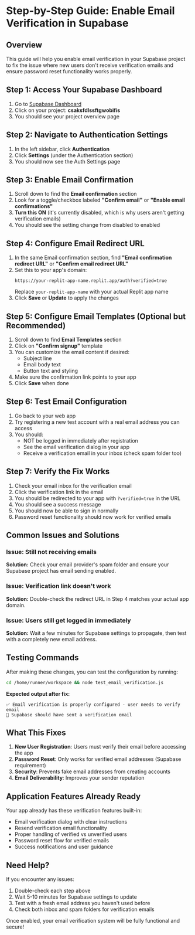 # Step-by-Step Guide: Enable Email Verification in Supabase

## Overview
This guide will help you enable email verification in your Supabase project to fix the issue where new users don't receive verification emails and ensure password reset functionality works properly.

## Step 1: Access Your Supabase Dashboard

1. Go to [Supabase Dashboard](https://supabase.com/dashboard/projects)
2. Click on your project: **csaksfdlssftgwobifis**
3. You should see your project overview page

## Step 2: Navigate to Authentication Settings

1. In the left sidebar, click **Authentication**
2. Click **Settings** (under the Authentication section)
3. You should now see the Auth Settings page

## Step 3: Enable Email Confirmation

1. Scroll down to find the **Email confirmation** section
2. Look for a toggle/checkbox labeled **"Confirm email"** or **"Enable email confirmations"**
3. **Turn this ON** (it's currently disabled, which is why users aren't getting verification emails)
4. You should see the setting change from disabled to enabled

## Step 4: Configure Email Redirect URL

1. In the same Email confirmation section, find **"Email confirmation redirect URL"** or **"Confirm email redirect URL"**
2. Set this to your app's domain:
   ```
   https://your-replit-app-name.replit.app/auth?verified=true
   ```
   Replace `your-replit-app-name` with your actual Replit app name
3. Click **Save** or **Update** to apply the changes

## Step 5: Configure Email Templates (Optional but Recommended)

1. Scroll down to find **Email Templates** section
2. Click on **"Confirm signup"** template
3. You can customize the email content if desired:
   - Subject line
   - Email body text
   - Button text and styling
4. Make sure the confirmation link points to your app
5. Click **Save** when done

## Step 6: Test Email Configuration

1. Go back to your web app
2. Try registering a new test account with a real email address you can access
3. You should:
   - NOT be logged in immediately after registration
   - See the email verification dialog in your app
   - Receive a verification email in your inbox (check spam folder too)

## Step 7: Verify the Fix Works

1. Check your email inbox for the verification email
2. Click the verification link in the email
3. You should be redirected to your app with `?verified=true` in the URL
4. You should see a success message
5. You should now be able to sign in normally
6. Password reset functionality should now work for verified emails

## Common Issues and Solutions

### Issue: Still not receiving emails
**Solution:** Check your email provider's spam folder and ensure your Supabase project has email sending enabled.

### Issue: Verification link doesn't work
**Solution:** Double-check the redirect URL in Step 4 matches your actual app domain.

### Issue: Users still get logged in immediately
**Solution:** Wait a few minutes for Supabase settings to propagate, then test with a completely new email address.

## Testing Commands

After making these changes, you can test the configuration by running:

```bash
cd /home/runner/workspace && node test_email_verification.js
```

**Expected output after fix:**
```
✅ Email verification is properly configured - user needs to verify email
📩 Supabase should have sent a verification email
```

## What This Fixes

1. **New User Registration**: Users must verify their email before accessing the app
2. **Password Reset**: Only works for verified email addresses (Supabase requirement)
3. **Security**: Prevents fake email addresses from creating accounts
4. **Email Deliverability**: Improves your sender reputation

## Application Features Already Ready

Your app already has these verification features built-in:
- Email verification dialog with clear instructions
- Resend verification email functionality
- Proper handling of verified vs unverified users
- Password reset flow for verified emails
- Success notifications and user guidance

## Need Help?

If you encounter any issues:
1. Double-check each step above
2. Wait 5-10 minutes for Supabase settings to update
3. Test with a fresh email address you haven't used before
4. Check both inbox and spam folders for verification emails

Once enabled, your email verification system will be fully functional and secure!